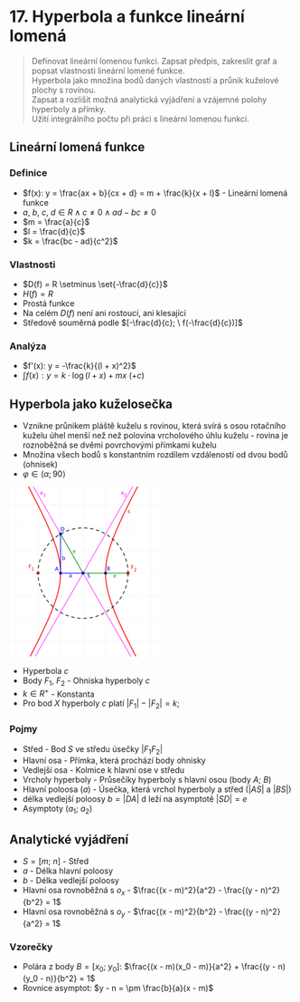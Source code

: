 # 17. Hyperbola a funkce lineární lomená

> Definovat lineární lomenou funkci. Zapsat předpis, zakreslit graf a popsat vlastnosti lineární lomené funkce. \
> Hyperbola jako množina bodů daných vlastností a průnik kuželové plochy s rovinou. \
> Zapsat a rozlišit možná analytická vyjádření a vzájemné polohy hyperboly a přímky. \
> Užití integrálního počtu při práci s lineární lomenou funkcí.

## Lineární lomená funkce

### Definice

- $f(x): y = \frac{ax + b}{cx + d} = m + \frac{k}{x + l}$ - Lineární lomená funkce
- $a, \ b, \ c, \ d \in R \land c \neq 0 \land ad - bc \neq 0$
- $m = \frac{a}{c}$
- $l = \frac{d}{c}$
- $k = \frac{bc - ad}{c^2}$

### Vlastnosti

- $D(f) = R \setminus \set{-\frac{d}{c}}$
- $H(f) = R$
- Prostá funkce
- Na celém $D(f)$ není ani rostoucí, ani klesající
- Středově souměrná podle $[-\frac{d}{c}; \ f(-\frac{d}{c})]$

### Analýza

- $f'(x): y = -\frac{k}{(l + x)^2}$
- $\int f(x): y = k \cdot \log (l + x) + mx \ (+ c)$

## Hyperbola jako kuželosečka

- Vznikne průnikem pláště kuželu s rovinou, která svírá s osou rotačního kuželu úhel menší než než polovina vrcholového úhlu kuželu - rovina je roznoběžná se dvěmi povrchovými přímkami kuželu
- Množina všech bodů s konstantním rozdílem vzdáleností od dvou bodů (ohnisek)
- $\varphi \in ( \alpha ; 90 \rangle$

![Hyperbola](./hyperbola.png)

- Hyperbola $c$
- Body $F_1$, $F_2$ - Ohniska hyperboly $c$
- $k \in R^+$ - Konstanta
- Pro bod $X$ hyperboly $c$ platí $|F_1| - |F_2| = k$;

### Pojmy

- Střed - Bod $S$ ve středu úsečky $|F_1 F_2|$
- Hlavní osa - Přímka, která prochází body ohnisky
- Vedlejší osa - Kolmice k hlavní ose v středu
- Vrcholy hyperboly - Průsečíky hyperboly s hlavní osou (body $A$; $B$)
- Hlavní poloosa ($a$) - Úsečka, která vrchol hyperboly a střed ($|AS|$ a $|BS|$)
- délka vedlejší poloosy $b = |DA|$ d leží na asymptotě $|SD| = e$
- Asymptoty ($a_1$; $a_2$)

## Analytické vyjádření

- $S = [m; \ n]$ - Střed
- $a$ - Délka hlavní poloosy
- $b$ - Délka vedlejší poloosy
- Hlavní osa rovnoběžná s $o_x$ - $\frac{(x - m)^2}{a^2} - \frac{(y - n)^2}{b^2} = 1$
- Hlavní osa rovnoběžná s $o_y$ - $\frac{(x - m)^2}{b^2} - \frac{(y - n)^2}{a^2} = 1$

### Vzorečky

- Polára z body $B = [x_0; \ y_0]$: $\frac{(x - m)(x_0 - m)}{a^2} + \frac{(y - n)(y_0 - n)}{b^2} = 1$
- Rovnice asymptot: $y - n = \pm \frac{b}{a}(x - m)$
